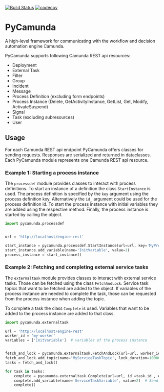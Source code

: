 [![Build Status](https://travis-ci.com/pklauke/pycamunda.svg?branch=master)](https://travis-ci.com/pklauke/pycamunda)
[![codecov](https://codecov.io/gh/pklauke/pycamunda/branch/master/graph/badge.svg)](https://codecov.io/gh/pklauke/pycamunda)

# PyCamunda
A high-level framework for communicating with the workflow and decision automation engine Camunda. 

PyCamunda supports following Camunda REST api resources:
  * Deployment
  * External Task
  * Filter
  * Group
  * Incident
  * Message
  * Process Definition (excluding form endpoints)
  * Process Instance (Delete, GetActivityInstance, GetList, Get, Modify, ActivateSuspend)
  * Signal 
  * Task (excluding subresources)
  * User

## Usage 
For each Camunda REST api endpoint PyCamunda offers classes for sending requests. Responses are serialized and returned in dataclasses. Each PyCamunda module represents one Camunda REST api resource. 

### Example 1: Starting a process instance

The `processdef` module provides classes to interact with process definitions. To start an instance of a definition the class `StartInstance` is used. The process definition is specified by the `key` argument using the process definition key. Alternatively the `id_` argument could be used for the process definition id. To start the process instance with initial variables they are added using the respective method. Finally, the process instance is started by calling the object. 

```python
import pycamunda.processdef


url = 'http://localhost/engine-rest'

start_instance = pycamunda.processdef.StartInstance(url=url, key='MyProcessDefinition')
start_instance.add_variable(name='InitVariable', value=1)
process_instance = start_instance()
```


### Example 2: Fetching and completing external service tasks

The `externaltask` module provides classes to interact with external service tasks. Those can be fetched using the class `FetchAndLock`. Service task topics that want to be fetched are added to the object. If variables of the process instance are needed to complete the task, those can be requested from the process instance when adding the topic.

To complete a task the class `Complete` is used. Variables that want to be added to the process instance are added to that class.

```python
import pycamunda.externaltask

url = 'http://localhost/engine-rest'
worker_id = 'my-worker'
variables = ['InitVariable']  # variables of the process instance


fetch_and_lock = pycamunda.externaltask.FetchAndLock(url=url, worker_id=worker_id, max_tasks=10)
fetch_and_lock.add_topic(name='MyServiceTaskTopic', lock_duration=10000, variables=variables)
tasks = fetch_and_lock()

for task in tasks:
    complete = pycamunda.externaltask.Complete(url=url, id_=task.id_, worker_id=worker_id)
    complete.add_variable(name='ServiceTaskVariable', value=2)  # Send this variable to the instance
    complete()
```
